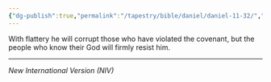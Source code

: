 ```yaml
---
{"dg-publish":true,"permalink":"/tapestry/bible/daniel/daniel-11-32/","title":"Daniel 11:32","hide":true,"tags":["bible-verse","bible-verse"],"dgHomeLink":true,"dgShowLocalGraph":true,"dgEnableSearch":true}
---
```


With flattery he will corrupt those who have violated the covenant, but the people who know their God will firmly resist him.

---
*New International Version (NIV)*